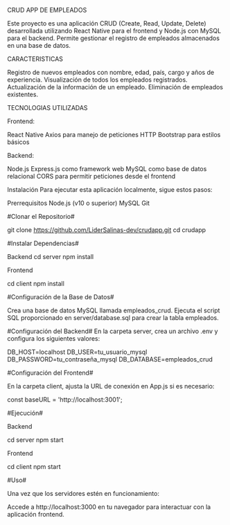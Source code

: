 CRUD APP DE EMPLEADOS

Este proyecto es una aplicación CRUD (Create, Read, Update, Delete) desarrollada utilizando React Native para el frontend y Node.js con MySQL para el backend. Permite gestionar el registro de empleados almacenados en una base de datos.

CARACTERISTICAS

Registro de nuevos empleados con nombre, edad, país, cargo y años de experiencia.
Visualización de todos los empleados registrados.
Actualización de la información de un empleado.
Eliminación de empleados existentes.

TECNOLOGIAS UTILIZADAS

Frontend:

React Native
Axios para manejo de peticiones HTTP
Bootstrap para estilos básicos

Backend:

Node.js
Express.js como framework web
MySQL como base de datos relacional
CORS para permitir peticiones desde el frontend

Instalación
Para ejecutar esta aplicación localmente, sigue estos pasos:

Prerrequisitos
Node.js (v10 o superior)
MySQL
Git

#Clonar el Repositorio#

git clone https://github.com/LiderSalinas-dev/crudapp.git
cd crudapp

#Instalar Dependencias#

Backend
cd server
npm install

Frontend

cd client
npm install

#Configuración de la Base de Datos#

Crea una base de datos MySQL llamada empleados_crud.
Ejecuta el script SQL proporcionado en server/database.sql para crear la tabla empleados.

#Configuración del Backend#
En la carpeta server, crea un archivo .env y configura los siguientes valores:

DB_HOST=localhost
DB_USER=tu_usuario_mysql
DB_PASSWORD=tu_contraseña_mysql
DB_DATABASE=empleados_crud

#Configuración del Frontend#

En la carpeta client, ajusta la URL de conexión en App.js si es necesario:

const baseURL = 'http://localhost:3001';

#Ejecución#

Backend

cd server
npm start

Frontend

cd client
npm start

#Uso#

Una vez que los servidores estén en funcionamiento:

Accede a http://localhost:3000 en tu navegador para interactuar con la aplicación frontend.

